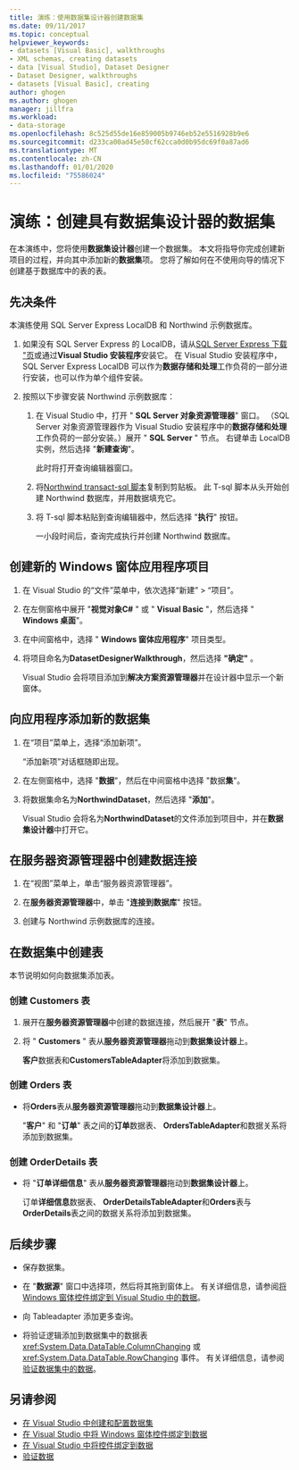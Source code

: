 ```yaml
---
title: 演练：使用数据集设计器创建数据集
ms.date: 09/11/2017
ms.topic: conceptual
helpviewer_keywords:
- datasets [Visual Basic], walkthroughs
- XML schemas, creating datasets
- data [Visual Studio], Dataset Designer
- Dataset Designer, walkthroughs
- datasets [Visual Basic], creating
author: ghogen
ms.author: ghogen
manager: jillfra
ms.workload:
- data-storage
ms.openlocfilehash: 8c525d55de16e859005b9746eb52e5516928b9e6
ms.sourcegitcommit: d233ca00ad45e50cf62cca0d0b95dc69f0a87ad6
ms.translationtype: MT
ms.contentlocale: zh-CN
ms.lasthandoff: 01/01/2020
ms.locfileid: "75586024"
---
```

# <a name="walkthrough-create-a-dataset-with-the-dataset-designer"></a>演练：创建具有数据集设计器的数据集

在本演练中，您将使用**数据集设计器**创建一个数据集。 本文将指导你完成创建新项目的过程，并向其中添加新的**数据集**项。 您将了解如何在不使用向导的情况下创建基于数据库中的表的表。

## <a name="prerequisites"></a>先决条件

本演练使用 SQL Server Express LocalDB 和 Northwind 示例数据库。

1. 如果没有 SQL Server Express 的 LocalDB，请从[SQL Server Express 下载 "页](https://www.microsoft.com/sql-server/sql-server-editions-express)或通过**Visual Studio 安装程序**安装它。 在 Visual Studio 安装程序中，SQL Server Express LocalDB 可以作为**数据存储和处理**工作负荷的一部分进行安装，也可以作为单个组件安装。

2. 按照以下步骤安装 Northwind 示例数据库：

    1. 在 Visual Studio 中，打开 " **SQL Server 对象资源管理器**" 窗口。 （SQL Server 对象资源管理器作为 Visual Studio 安装程序中的**数据存储和处理**工作负荷的一部分安装。）展开 " **SQL Server** " 节点。 右键单击 LocalDB 实例，然后选择 "**新建查询**"。

       此时将打开查询编辑器窗口。

    2. 将[Northwind transact-sql 脚本](https://github.com/MicrosoftDocs/visualstudio-docs/blob/master/docs/data-tools/samples/northwind.sql?raw=true)复制到剪贴板。 此 T-sql 脚本从头开始创建 Northwind 数据库，并用数据填充它。

    3. 将 T-sql 脚本粘贴到查询编辑器中，然后选择 "**执行**" 按钮。

       一小段时间后，查询完成执行并创建 Northwind 数据库。

## <a name="create-a-new-windows-forms-application-project"></a>创建新的 Windows 窗体应用程序项目

1. 在 Visual Studio 的“文件”菜单中，依次选择“新建” > “项目”。

2. 在左侧窗格中展开 "**视觉对象C#**  " 或 " **Visual Basic** "，然后选择 " **Windows 桌面**"。

3. 在中间窗格中，选择 " **Windows 窗体应用程序**" 项目类型。

4. 将项目命名为**DatasetDesignerWalkthrough**，然后选择 **"确定"** 。

     Visual Studio 会将项目添加到**解决方案资源管理器**并在设计器中显示一个新窗体。

## <a name="add-a-new-dataset-to-the-application"></a>向应用程序添加新的数据集

1. 在“项目”菜单上，选择“添加新项”。

     “添加新项”对话框随即出现。

2. 在左侧窗格中，选择 "**数据**"，然后在中间窗格中选择 "数据**集**"。

3. 将数据集命名为**NorthwindDataset**，然后选择 "**添加**"。

     Visual Studio 会将名为**NorthwindDataset**的文件添加到项目中，并在**数据集设计器**中打开它。

## <a name="create-a-data-connection-in-server-explorer"></a>在服务器资源管理器中创建数据连接

1. 在“视图”菜单上，单击“服务器资源管理器”。

2. 在**服务器资源管理器**中，单击 "**连接到数据库**" 按钮。

3. 创建与 Northwind 示例数据库的连接。

## <a name="create-the-tables-in-the-dataset"></a>在数据集中创建表

本节说明如何向数据集添加表。

### <a name="to-create-the-customers-table"></a>创建 Customers 表

1. 展开在**服务器资源管理器**中创建的数据连接，然后展开 "**表**" 节点。

2. 将 " **Customers** " 表从**服务器资源管理器**拖动到**数据集设计器**上。

     **客户**数据表和**CustomersTableAdapter**将添加到数据集。

### <a name="to-create-the-orders-table"></a>创建 Orders 表

- 将**Orders**表从**服务器资源管理器**拖动到**数据集设计器**上。

     "**客户**" 和 "**订单**" 表之间的**订单**数据表、 **OrdersTableAdapter**和数据关系将添加到数据集。

### <a name="to-create-the-orderdetails-table"></a>创建 OrderDetails 表

- 将 "**订单详细信息**" 表从**服务器资源管理器**拖动到**数据集设计器**上。

     订单**详细信息**数据表、 **OrderDetailsTableAdapter**和**Orders**表与**OrderDetails**表之间的数据关系将添加到数据集。

## <a name="next-steps"></a>后续步骤

- 保存数据集。

- 在 "**数据源**" 窗口中选择项，然后将其拖到窗体上。 有关详细信息，请参阅[将 Windows 窗体控件绑定到 Visual Studio 中的数据](../data-tools/bind-windows-forms-controls-to-data-in-visual-studio.md)。

- 向 Tableadapter 添加更多查询。

- 将验证逻辑添加到数据集中的数据表 <xref:System.Data.DataTable.ColumnChanging> 或 <xref:System.Data.DataTable.RowChanging> 事件。 有关详细信息，请参阅[验证数据集中的数据](../data-tools/validate-data-in-datasets.md)。

## <a name="see-also"></a>另请参阅

- [在 Visual Studio 中创建和配置数据集](../data-tools/create-and-configure-datasets-in-visual-studio.md)
- [在 Visual Studio 中将 Windows 窗体控件绑定到数据](../data-tools/bind-windows-forms-controls-to-data-in-visual-studio.md)
- [在 Visual Studio 中将控件绑定到数据](../data-tools/bind-controls-to-data-in-visual-studio.md)
- [验证数据](../data-tools/validate-data-in-datasets.md)
